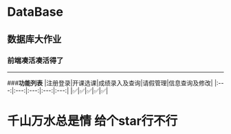 DataBase
======================
数据库大作业
----------------------
### 前端凑活凑活得了
____
###__功能列表__
|注册登录|开课选课|成绩录入及查询|请假管理|信息查询及修改|
|:---:|:---:|:---:|:---:|:---:|
|✅|✅|✅|✅|✅|
# 千山万水总是情 给个star行不行